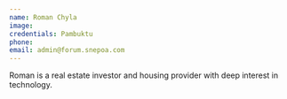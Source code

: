 ```yaml
---
name: Roman Chyla
image:
credentials: Pambuktu
phone:
email: admin@forum.snepoa.com
---
```


Roman is a real estate investor and housing provider with deep interest in technology.